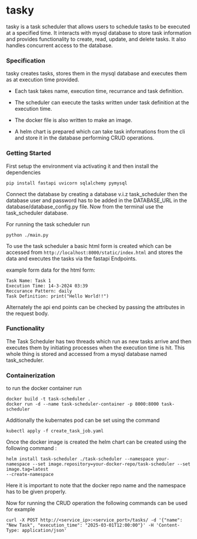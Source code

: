 # tasky
 tasky is a task scheduler that allows users to schedule tasks to be executed at a specified time. It interacts with mysql database to store task information and provides functionality to create, read, update, and delete tasks. It also handles concurrent access to the database.

### Specification
tasky creates tasks, stores them in the mysql database and executes them as at execution time provided.

- Each task takes name, execution time, recurrance and task definition.

- The scheduler can execute the tasks written under task definition at the execution time.

- The docker file is also written to make an image.

- A helm chart is prepared which can take task informations from the cli and store it in the database performing CRUD operations.

### Getting Started

First setup the environment via activating it and then install the dependencies
```
pip install fastapi uvicorn sqlalchemy pymysql
```

Connect the database by creating a database v.i.z task_scheduler then the database user and password has to be added in the DATABASE_URL in the database/database_config.py file. Now from the terminal use the task_scheduler database.

For running the task scheduler run
 ```
python ./main.py
```

To use the task scheduler a basic html form is created which can be accessed from ```http://localhost:8000/static/index.html```
and stores the data and executes the tasks via the fastapi Endpoints.

example form data for the html form:
```
Task Name: Task 1
Execution Time: 14-3-2024 03:39
Reccurance Pattern: daily
Task Definition: print("Hello World!!")
``` 


Alternately the api end points can be checked by passing the attributes in the request body.


### Functionality

The Task Scheduler has two threads which run as new tasks arrive and then executes them by initiating processes when the execution time is hit. This whole thing is stored and accessed from a mysql database named task_scheduler.

### Containerization

to run the docker container run
```
docker build -t task-scheduler .
docker run -d --name task-scheduler-container -p 8000:8000 task-scheduler
```

Additionally the kubernates pod can be set using the command
```
kubectl apply -f create_task_job.yaml

```

Once the docker image is created the helm chart can be created using the following command :
```
helm install task-scheduler ./task-scheduler --namespace your-namespace --set image.repository=your-docker-repo/task-scheduler --set image.tag=latest
--create-namespace
```

Here it is important to note that the docker repo name and the namespace has to be given properly.

Now for running the CRUD operation the following commands can be used for example
```
curl -X POST http://<service_ip>:<service_port>/tasks/ -d '{"name": "New Task", "execution_time": "2025-03-01T12:00:00"}' -H 'Content-Type: application/json'
```
